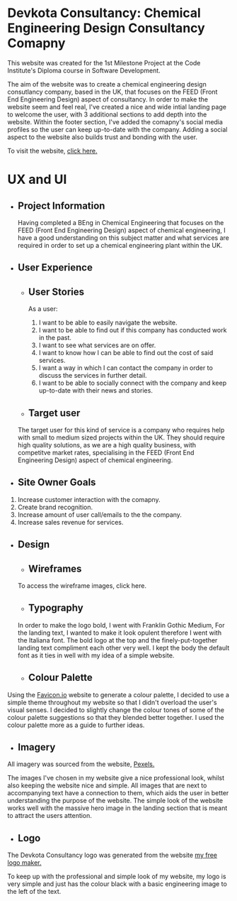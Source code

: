 # Devkota Consultancy: Chemical Engineering Design Consultancy Comapny

This website was created for the 1st Milestone Project at the Code Institute's Diploma course in Software Development.

The aim of the website was to create a chemical engineering design consutlancy company, based in the UK, that focuses on the FEED (Front End Engineering Design) aspect of consultancy. In order to make the website seem and feel real, I've created a nice and wide intial landing page to welcome the user, with 3 additional sections to add depth into the website. Within the footer section, I've added the comapny's social media profiles so the user can keep up-to-date with the company. Adding a social aspect to the website also builds trust and bonding with the user.

To visit the website, [click here.](https://tomes2000.github.io/devkota_consultancy/)

# UX and UI
* ## Project Information
  Having completed a BEng in Chemical Engineering that focuses on the FEED (Front End Engineering Design) aspect of chemical engineering, I have a good understanding on this subject matter and what services are required in order to set up a chemical engineering plant within the UK.

* ## User Experience
  * ## User Stories
    As a user: 
    1. I want to be able to easily navigate the website.
    2. I want to be able to find out if this company has conducted work in the past.
    3. I want to see what services are on offer.
    4. I want to know how I can be able to find out the cost of said services.
    5. I want a way in which I can contact the company in order to discuss the services in further detail.
    6. I want to be able to socially connect with the company and keep up-to-date with their news and stories.
   
   * ## Target user
   The target user for this kind of service is a company who requires help with small to medium sized projects within the UK. They should require high quality solutions, as we are a high quality business, with competitve market rates, specialising in the FEED (Front End Engineering Design) aspect of chemical engineering.
   
* ## Site Owner Goals
1. Increase customer interaction with the comapny.
2. Create brand recognition.
3. Increase amount of user call/emails to the the company.
4. Increase sales revenue for services.

* ## Design
  * ## Wireframes
  To access the wireframe images, click here.
  * ## Typography
  In order to make the logo bold, I went with Franklin Gothic Medium, For the landing text, I wanted to make it look opulent therefore I went with the Italiana font. The bold logo at the top and the finely-put-together landing text compliment each other very well. I kept the body the default font as it ties in well with my idea of a simple website.
  * ## Colour Palette
 Using the [Favicon.io](https://favicon.io/) website to generate a colour palette, I decided to use a simple theme throughout my website so that I didn't overload the user's visual senses. I decided to slightly change the colour tones of some of the colour palette suggestions so that they blended better together. I used  the colour palette more as a guide to further ideas. 
   * ## Imagery
   All imagery was sourced from the website, [Pexels.](https://www.pexels.com/)
   
  The images I've chosen in my website give a nice professional look, whilst also keeping the website nice and simple. All images that are next to accompanying text have a connection to them, which aids the user in better understanding the purpose of the website. The simple look of the website works well with the massive hero image in the landing section that is meant to attract the users attention.
   * ## Logo
   The Devkota Consultancy logo was generated from the website  [my free logo maker.](https://myfreelogomaker.com/onboarding)
   
   To keep up with the professional and simple look of my website, my logo is very simple and just has the colour black with a basic engineering image to the left of the text. 
   

  
